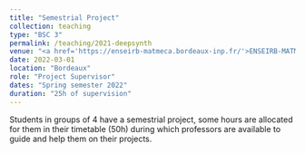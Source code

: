 ```yaml
---
title: "Semestrial Project"
collection: teaching
type: "BSC 3"
permalink: /teaching/2021-deepsynth
venue: "<a href='https://enseirb-matmeca.bordeaux-inp.fr/'>ENSEIRB-MATMECA</a>"
date: 2022-03-01
location: "Bordeaux"
role: "Project Supervisor"
dates: "Spring semester 2022"
duration: "25h of supervision"
---
```


Students in groups of 4 have a semestrial project, some hours are allocated for them in their timetable (50h) during which professors are available to guide and help them on their projects.

